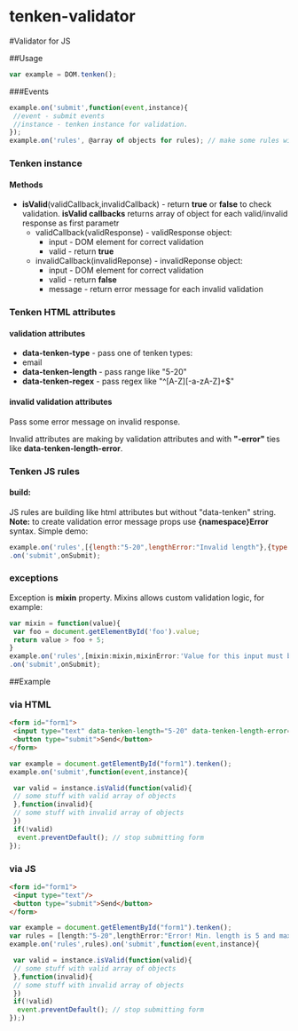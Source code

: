 # tenken-validator

#Validator for JS

##Usage

```javascript
var example = DOM.tenken();
```
###Events
```javascript
example.on('submit',function(event,instance){
 //event - submit events
 //instance - tenken instance for validation.
});
example.on('rules', @array of objects for rules); // make some rules with javascript
```

### Tenken instance
#### Methods

* **isValid**(validCallback,invalidCallback) - return **true** or **false** to check validation. **isValid callbacks** returns array of object for each valid/invalid response as first parametr
  * validCallback(validResponse) - validResponse object:
    * input - DOM element for correct validation
    * valid - return **true**
  * invalidCallback(invalidReponse) - invalidReponse object:
    * input - DOM element for correct validation 
    * valid - return **false**
    * message - return error message for each invalid validation
    

### Tenken HTML attributes
#### validation attributes
* **data-tenken-type** - pass one of tenken types:
 * email
* **data-tenken-length** - pass range like "5-20"
* **data-tenken-regex** - pass regex like "^[A-Z][-a-zA-Z]+$"

#### invalid validation attributes
Pass some error message on invalid response.

Invalid attributes are making by validation attributes and with **"-error"** ties like **data-tenken-length-error**.

### Tenken JS rules
#### build:
JS rules are building like html attributes but without "data-tenken" string. **Note:** to create validation error message props use **{namespace}Error** syntax. 
Simple demo:
```javascript
example.on('rules',[{length:"5-20",lengthError:"Invalid length"},{type:"email",typeError:"wrong email"}])
.on('submit',onSubmit);
```
### exceptions
Exception is **mixin** property. Mixins allows custom validation logic, for example:
```javascript
var mixin = function(value){
 var foo = document.getElementById('foo').value;
 return value > foo + 5; 
}
example.on('rules',[mixin:mixin,mixinError:'Value for this input must be 5 greater than foo value.'])
.on('submit',onSubmit);
```
##Example
### via HTML
```html
<form id="form1">
 <input type="text" data-tenken-length="5-20" data-tenken-length-error="Error! Min. length is 5 and max 20."/>
 <button type="submit">Send</button>
</form>
```
```javascript
var example = document.getElementById("form1").tenken();
example.on('submit',function(event,instance){

 var valid = instance.isValid(function(valid){
 // some stuff with valid array of objects
 },function(invalid){
 // some stuff with invalid array of objects
 })
 if(!valid)
  event.preventDefault(); // stop submitting form
});
```
### via JS
```html
<form id="form1">
 <input type="text"/>
 <button type="submit">Send</button>
</form>
```
```javascript
var example = document.getElementById("form1").tenken();
var rules = [length:"5-20",lengthError:"Error! Min. length is 5 and max 20."];
example.on('rules',rules).on('submit',function(event,instance){

 var valid = instance.isValid(function(valid){
 // some stuff with valid array of objects
 },function(invalid){
 // some stuff with invalid array of objects
 })
 if(!valid)
  event.preventDefault(); // stop submitting form
});)
```
